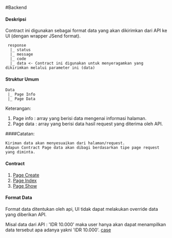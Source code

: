 #Backend
#### Deskripsi
Contract ini digunakan sebagai format data yang akan dikirimkan dari API ke UI (dengan wrapper JSend format).

	 response
	  |_ status
	  |_ message
	  |_ code
	  |_ data <- Contract ini digunakan untuk menyeragamkan yang dikirimkan melalui parameter ini (data)

#### Struktur Umum

	Data 
	 |_ Page Info
	 |_ Page Data

Keterangan:

1. Page info : array yang berisi data mengenai informasi halaman.
2. Page data : array yang berisi data hasil request yang diterima oleh API. 

####Catatan:

	Kiriman data akan menyesuaikan dari halaman/request. 
	Adapun Contract Page data akan dibagi berdasarkan tipe page request yang diminta.

#### Contract

1. [Page Create](https://github.com/ThunderID/ThunderContract/blob/master/Backend/create.mdown)
2. [Page Index](https://github.com/ThunderID/ThunderContract/blob/master/Backend/create.mdown)
3. [Page Show](https://github.com/ThunderID/ThunderContract/blob/master/Backend/show.mdown)

#### Format Data
Format data ditentukan oleh api, UI tidak dapat melakukan override data yang diberikan API.

Misal data dari API : 'IDR 10.000' maka user hanya akan dapat menampilkan data tersebut apa adanya yakni 'IDR 10.000'.
[case](https://github.com/ThunderID/ThunderContract/issues/1)
